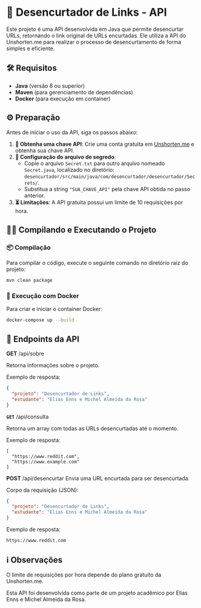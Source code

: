 # 🚀 Desencurtador de Links - API

Este projeto é uma API desenvolvida em Java que permite desencurtar URLs, retornando o link original de URLs encurtadas. Ele utiliza a API do Unshorten.me para realizar o processo de desencurtamento de forma simples e eficiente.

## 🛠️ Requisitos

- **Java** (versão 8 ou superior)
- **Maven** (para gerenciamento de dependências)
- **Docker** (para execução em container)

## ⚙️ Preparação

Antes de iniciar o uso da API, siga os passos abaixo:

1. **🔑 Obtenha uma chave API**: Crie uma conta gratuita em [Unshorten.me](https://unshorten.me/api) e obtenha sua chave API.
2. **📁 Configuração do arquivo de segredo**: 
   - Copie o arquivo `Secret.txt` para outro arquivo nomeado `Secret.java`, localizado no diretório:  
     `desencurtador/src/main/java/com/desencurtador/desencurtador/Secrets/`.
   - Substitua a string `"SUA_CHAVE_API"` pela chave API obtida no passo anterior.
3. **⏳ Limitações**: A API gratuita possui um limite de 10 requisições por hora.

## 🧑‍💻 Compilando e Executando o Projeto

### 📦 Compilação

Para compilar o código, execute o seguinte comando no diretório raiz do projeto:

```bash
mvn clean package
```
### 🐳 Execução com Docker

Para criar e iniciar o container Docker:

```bash
docker-compose up --build
```

## 🔗 Endpoints da API

**GET** /api/sobre

Retorna informações sobre o projeto.

Exemplo de resposta:

```json
{
  "projeto": "Desencurtador de Links",
  "estudante": "Elias Enns e Michel Almeida da Rosa"
}
```

**`GET`** /api/consulta

Retorna um array com todas as URLs desencurtadas até o momento.

Exemplo de resposta:

```plaintext
[
  "https://www.reddit.com",
  "https://www.example.com"
]
```

**POST** /api/desencurtar
Envia uma URL encurtada para ser desencurtada.

Corpo da requisição (JSON):
```json
{
  "projeto": "Desencurtador de Links",
  "estudante": "Elias Enns e Michel Almeida da Rosa"
}
```

Exemplo de resposta:

```plaintext
https://www.reddit.com
```

## ℹ️ Observações

O limite de requisições por hora depende do plano gratuito da Unshorten.me.

Esta API foi desenvolvida como parte de um projeto acadêmico por Elias Enns e Michel Almeida da Rosa.

